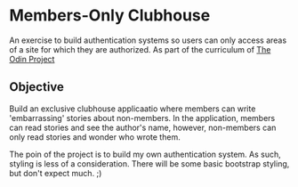# Members-Only Clubhouse

An exercise to build authentication systems so users can only access areas of a site for
which they are authorized. As part of the curriculum of [The Odin Project](https://www.theodinproject.com)

## Objective

Build an exclusive clubhouse applicaatio where members can write 'embarrassing' stories
about non-members. In the application, members can read stories and see the author's name,
however, non-members can only read stories and wonder who wrote them.

The poin of the project is to build my own authentication system. As such, styling is less
of a consideration. There will be some basic bootstrap styling, but don't expect much. ;)
